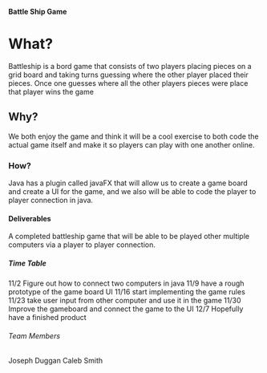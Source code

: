 **Battle Ship Game**

# What?
Battleship is a bord game that consists of two players placing pieces on a grid board and taking turns guessing where the other player placed their pieces. Once one guesses where all the other players pieces were place that player wins the game

## Why?
We both enjoy the game and think it will be a cool exercise to both code the actual game itself and make it so players can play with one another online.

### How?
Java has a plugin called javaFX that will allow us to create a game board and create a UI for the game, and we also will be able to code the player to player connection in java.

#### Deliverables
A completed battleship game that will be able to be played other multiple computers
via a player to player connection.

##### Time Table
11/2 Figure out how to connect two computers in java
11/9 have a rough prototype of the game board UI
11/16 start implementing the game rules
11/23 take user input from other computer and use it in the game
11/30 Improve the gameboard and connect the game to the UI
12/7 Hopefully have a finished product

###### Team Members
Joseph Duggan
Caleb Smith
